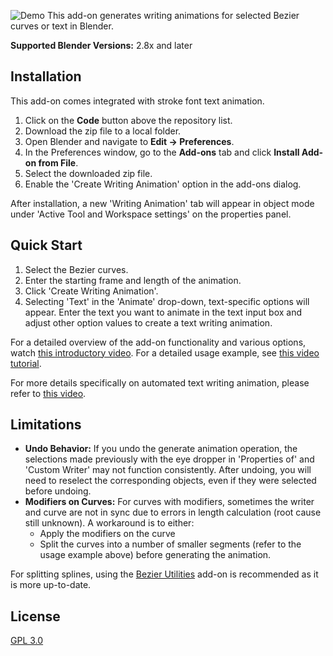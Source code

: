 ![Demo](https://github.com/Shriinivas/etc/blob/master/writinganimation/illustrations/demo.gif)
This add-on generates writing animations for selected Bezier curves or text in Blender.

**Supported Blender Versions:** 2.8x and later

## Installation

This add-on comes integrated with stroke font text animation.

1. Click on the **Code** button above the repository list.
2. Download the zip file to a local folder.
3. Open Blender and navigate to **Edit -> Preferences**.
4. In the Preferences window, go to the **Add-ons** tab and click **Install Add-on from File**.
5. Select the downloaded zip file.
6. Enable the 'Create Writing Animation' option in the add-ons dialog.

After installation, a new 'Writing Animation' tab will appear in object mode under 'Active Tool and Workspace settings' on the properties panel.

## Quick Start

1. Select the Bezier curves.
2. Enter the starting frame and length of the animation.
3. Click 'Create Writing Animation'.
4. Selecting 'Text' in the 'Animate' drop-down, text-specific options will appear. Enter the text you want to animate in the text input box and adjust other option values to create a text writing animation.

For a detailed overview of the add-on functionality and various options, watch [this introductory video](https://youtu.be/_tATQJhAkIg). For a detailed usage example, see [this video tutorial](https://youtu.be/s2BIh-jV8XE).

For more details specifically on automated text writing animation, please refer to [this video](https://youtu.be/WZVMPuyfYTM).

## Limitations

- **Undo Behavior:** If you undo the generate animation operation, the selections made previously with the eye dropper in 'Properties of' and 'Custom Writer' may not function consistently. After undoing, you will need to reselect the corresponding objects, even if they were selected before undoing.
- **Modifiers on Curves:** For curves with modifiers, sometimes the writer and curve are not in sync due to errors in length calculation (root cause still unknown). A workaround is to either:
  - Apply the modifiers on the curve
  - Split the curves into a number of smaller segments (refer to the usage example above) before generating the animation.

For splitting splines, using the [Bezier Utilities](https://github.com/Shriinivas/blenderbezierutils) add-on is recommended as it is more up-to-date.

## License

[GPL 3.0](./LICENSE)
